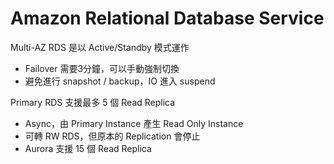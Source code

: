 # Amazon Relational Database Service

Multi-AZ RDS 是以 Active/Standby 模式運作

* Failover 需要3分鐘，可以手動強制切換
* 避免進行 snapshot / backup，IO 進入 suspend

Primary RDS 支援最多 5 個 Read Replica

* Async，由 Primary Instance 產生 Read Only Instance
* 可轉 RW RDS，但原本的 Replication 會停止
* Aurora 支援 15 個 Read Replica
